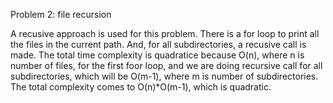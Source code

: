 Problem 2: file recursion

A recusive approach is used for this problem. There is a for loop to print all the files in the current path. And, for all subdirectories, a recusive call is  made. The total time complexity is quadratice because O(n), where n is number of files, for the first foor loop, and we are doing recursive call for all subdirectories, which will be O(m-1), where m is number of subdirectories. The total complexity comes to O(n)*O(m-1), which is quadratic. 
